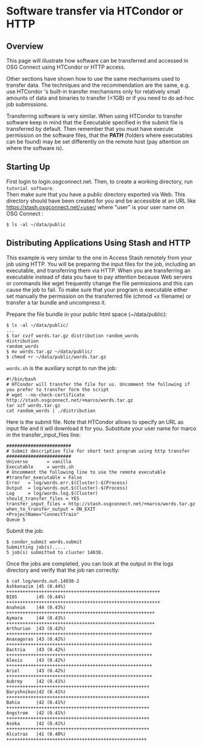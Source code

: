 
[title]: - "Software transfer via HTCondor or HTTP"
 

# Software transfer via HTCondor or HTTP

## Overview

This page will illustrate how software can be transferred and accessed in OSG Connect using HTCondor or HTTP access.

Other sections have shown how to use the same mechanisms used to transfer data. The techniques and the 
recommendation are the same, e.g. use HTCondor 's built-in transfer mechanisms only for relatively small amounts of 
data and binaries to transfer (<1GB) or if you need to do ad-hoc job submissions.

Transferring software is very similar. When using HTCondor to transfer software keep in mind that the Executable 
specified in the submit file is transferred by default. Then remember that you must have execute permission on the 
software files, that the **PATH** (folders where executables can be found) may be set differently on the remote host 
(pay attention on where the software is).

## Starting Up

First  login to login.osgconnect.net. Then, to create a working directory, run `tutorial software`.  
Then make sure that you have a public directory exported via Web. This directory should have been created for you 
and be accessible at an URL like https://stash.osgconnect.net/+user/ where "user" is your user name on OSG Connect :

	$ ls -al ~/data/public

## Distributing Applications Using Stash and HTTP

This example is very similar to the one in Access Stash remotely from your job using HTTP.  You will be preparing the 
input files for the job, including an executable, and transferring them via HTTP. When you are transferring an executable 
instead of data you have to pay attention because Web servers or commands like wget frequently change the file permissions 
and this can cause the job to fail. To make sure that your program is executable either set manually the permission on the 
transferred file (chmod +x filename) or transfer a tar bundle and uncompress it.

Prepare the file bundle in your public html space (~/data/public):

	$ ls -al ~/data/public/
	...
	$ tar cvzf words.tar.gz distribution random_words
	distribution
	random_words
	$ mv words.tar.gz ~/data/public/
	$ chmod +r ~/data/public/words.tar.gz

`words.sh` is the auxiliary script to run the job:

	#!/bin/bash
	# HTCondor will transfer the file for us. Uncomment the following if you prefer to transfer form the script
	# wget --no-check-certificate http://stash.osgconnect.net/+marco/words.tar.gz
	tar xzf words.tar.gz
	cat random_words | ./distribution

Here is the submit file. Note that HTCondor allows to specify an URL as input file and it will download it for you. Substitute your user name for marco in the transfer_input_files line:

	########################
	# Submit description file for short test program using http transfer
	########################
	Universe       = vanilla
	Executable     = words.sh
	# Uncomment the following line to use the remote executable
	#transfer_executable = False
	Error   = log/words.err.$(Cluster)-$(Process)
	Output  = log/words.out.$(Cluster)-$(Process)
	Log     = log/words.log.$(Cluster)
	should_transfer_files = YES
	transfer_input_files = http://stash.osgconnect.net/+marco/words.tar.gz
	when_to_transfer_output = ON_EXIT
	+ProjectName="ConnectTrain"
	Queue 5

Submit the job:

	$ condor_submit words.submit
	Submitting job(s).....
	5 job(s) submitted to cluster 14038.

Once the jobs are completed, you can look at the output in the logs directory and verify that the job ran correctly:

	$ cat log/words.out.14038-2
	Ashkenazim |45 (0.44%) +++++++++++++++++++++++++++++++++++++++++++++++++++++++++
	BIOS       |45 (0.44%) +++++++++++++++++++++++++++++++++++++++++++++++++++++++++
	Anaheim    |44 (0.43%) +++++++++++++++++++++++++++++++++++++++++++++++++++++++
	Aymara     |44 (0.43%) +++++++++++++++++++++++++++++++++++++++++++++++++++++++
	Arthurian  |43 (0.42%) ++++++++++++++++++++++++++++++++++++++++++++++++++++++
	Anaxagoras |43 (0.42%) ++++++++++++++++++++++++++++++++++++++++++++++++++++++
	Bactria    |43 (0.42%) ++++++++++++++++++++++++++++++++++++++++++++++++++++++
	Alexis     |43 (0.42%) ++++++++++++++++++++++++++++++++++++++++++++++++++++++
	Ariel      |43 (0.42%) ++++++++++++++++++++++++++++++++++++++++++++++++++++++
	Aubrey     |42 (0.41%) +++++++++++++++++++++++++++++++++++++++++++++++++++++
	Baryshnikov|42 (0.41%) +++++++++++++++++++++++++++++++++++++++++++++++++++++
	Bahia      |42 (0.41%) +++++++++++++++++++++++++++++++++++++++++++++++++++++
	Angstrom   |42 (0.41%) +++++++++++++++++++++++++++++++++++++++++++++++++++++
	Asoka      |42 (0.41%) +++++++++++++++++++++++++++++++++++++++++++++++++++++
	Alcatraz   |41 (0.40%) ++++++++++++++++++++++++++++++++++++++++++++++++++++


